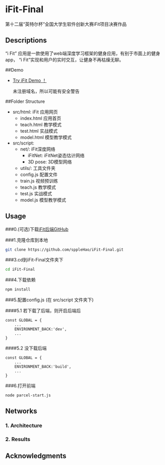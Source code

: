 # iFit-Final
第十二届“英特尔杯”全国大学生软件创新大赛iFit项目决赛作品

## Descriptions
“i Fit” 应用是一款使用了web端深度学习框架的健身应用，有别于市面上的健身app，
“i Fit”实现和用户的实时交互，让健身不再枯燥无聊。

##Demo

* [Try iFit Demo ！](https://139.196.138.230:1234)

    未注册域名，所以可能有安全警告

##Folder Structure
* src/html: iFit 应用网页
    * index.html 应用首页
    * teach.html 教学模式
    * test.html 实战模式
    * model.html 模型教学模式
* src/script:
    * net/: iFit深度网络
        * iFitNet: iFitNet姿态估计网络
        * 3D pose: 3D模型网络
    * utils/: 工具文件夹
    * config.js 配置文件
    * train.js 视频预训练
    * teach.js 教学模式
    * test.js 实战模式
    * model.js 模型教学模式
## Usage
###0.(可选)下载[iFit后端GitHub](https://github.com/sppleHao/weight)

###1.克隆仓库到本地
```sh
git clone https://github.com/sppleHao/iFit-Final.git
```

###3.cd到iFit-Final文件夹下
```sh
cd iFit-Final
```

###4.下载依赖

```sh
npm install
```

###5.配置config.js (在 src/script 文件夹下)

####5.1 若下载了后端，则开启后端后

    const GLOBAL = {
        ... 
        ENVIRONMENT_BACK:'dev',
        ...
    }
   
####5.2 没下载后端

    const GLOBAL = {
        ... 
        ENVIRONMENT_BACK:'build',
        ...
    }

###6.打开前端

```sh
node parcel-start.js
```
## Networks
### 1. Architecture
### 2. Results

## Acknowledgments
